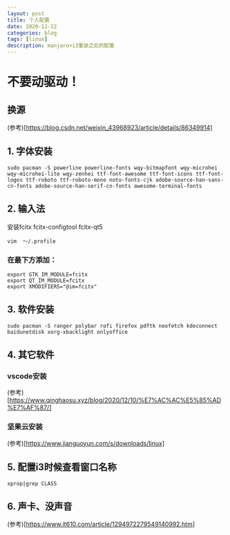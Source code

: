 ```yaml
---
layout: post
title: 个人配置
date: 2020-12-22
categories: blog
tags: [linux]
description: manjaro+i3重装之后的配置
---
```


# 不要动驱动！     

## 换源
(参考)[https://blog.csdn.net/weixin_43968923/article/details/86349914]


## 1. 字体安装     
```
sudo pacman -S powerline powerline-fonts wqy-bitmapfont wqy-microhei wqy-microhei-lite wqy-zenhei ttf-font-awesome ttf-font-icons ttf-font-logos ttf-roboto ttf-roboto-mono noto-fonts-cjk adobe-source-han-sans-cn-fonts adobe-source-han-serif-cn-fonts awesome-terminal-fonts
```
## 2. 输入法     
安装fcitx fcitx-configtool fcitx-qt5     

`vim  ～/.profile`
### 在最下方添加：     
```
export GTK_IM_MODULE=fcitx
export QT_IM_MODULE=fcitx
export XMODIFIERS="@im=fcitx"
```
## 3. 软件安装
`sudo pacman -S ranger polybar rofi firefox pdftk neofetch kdeconnect baidunetdisk xorg-xbacklight onlyoffice`
## 4. 其它软件     

### vscode安装      
(参考)[https://www.qinghaosu.xyz/blog/2020/12/10/%E7%AC%AC%E5%85%AD%E7%AF%87/]
### 坚果云安装     
(参考)[https://www.jianguoyun.com/s/downloads/linux]

## 5. 配置i3时候查看窗口名称
`xprop|grep CLASS`

## 6. 声卡、没声音
(参考)[https://www.it610.com/article/1294972279549140992.htm]
